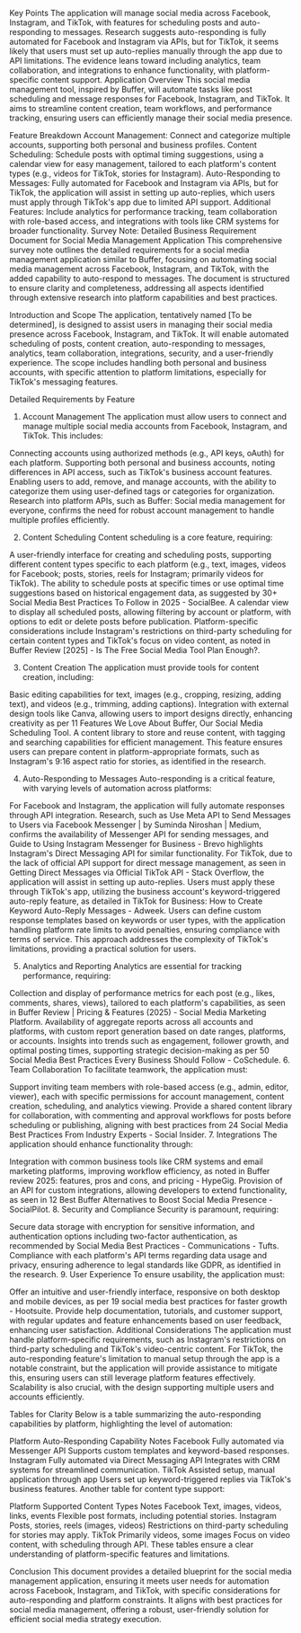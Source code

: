 Key Points
The application will manage social media across Facebook, Instagram, and TikTok, with features for scheduling posts and auto-responding to messages.
Research suggests auto-responding is fully automated for Facebook and Instagram via APIs, but for TikTok, it seems likely that users must set up auto-replies manually through the app due to API limitations.
The evidence leans toward including analytics, team collaboration, and integrations to enhance functionality, with platform-specific content support.
Application Overview
This social media management tool, inspired by Buffer, will automate tasks like post scheduling and message responses for Facebook, Instagram, and TikTok. It aims to streamline content creation, team workflows, and performance tracking, ensuring users can efficiently manage their social media presence.

Feature Breakdown
Account Management: Connect and categorize multiple accounts, supporting both personal and business profiles.
Content Scheduling: Schedule posts with optimal timing suggestions, using a calendar view for easy management, tailored to each platform's content types (e.g., videos for TikTok, stories for Instagram).
Auto-Responding to Messages: Fully automated for Facebook and Instagram via APIs, but for TikTok, the application will assist in setting up auto-replies, which users must apply through TikTok's app due to limited API support.
Additional Features: Include analytics for performance tracking, team collaboration with role-based access, and integrations with tools like CRM systems for broader functionality.
Survey Note: Detailed Business Requirement Document for Social Media Management Application
This comprehensive survey note outlines the detailed requirements for a social media management application similar to Buffer, focusing on automating social media management across Facebook, Instagram, and TikTok, with the added capability to auto-respond to messages. The document is structured to ensure clarity and completeness, addressing all aspects identified through extensive research into platform capabilities and best practices.

Introduction and Scope
The application, tentatively named [To be determined], is designed to assist users in managing their social media presence across Facebook, Instagram, and TikTok. It will enable automated scheduling of posts, content creation, auto-responding to messages, analytics, team collaboration, integrations, security, and a user-friendly experience. The scope includes handling both personal and business accounts, with specific attention to platform limitations, especially for TikTok's messaging features.

Detailed Requirements by Feature
1. Account Management
The application must allow users to connect and manage multiple social media accounts from Facebook, Instagram, and TikTok. This includes:

Connecting accounts using authorized methods (e.g., API keys, oAuth) for each platform.
Supporting both personal and business accounts, noting differences in API access, such as TikTok's business account features.
Enabling users to add, remove, and manage accounts, with the ability to categorize them using user-defined tags or categories for organization.
Research into platform APIs, such as Buffer: Social media management for everyone, confirms the need for robust account management to handle multiple profiles efficiently.

2. Content Scheduling
Content scheduling is a core feature, requiring:

A user-friendly interface for creating and scheduling posts, supporting different content types specific to each platform (e.g., text, images, videos for Facebook; posts, stories, reels for Instagram; primarily videos for TikTok).
The ability to schedule posts at specific times or use optimal time suggestions based on historical engagement data, as suggested by 30+ Social Media Best Practices To Follow in 2025 - SocialBee.
A calendar view to display all scheduled posts, allowing filtering by account or platform, with options to edit or delete posts before publication.
Platform-specific considerations include Instagram's restrictions on third-party scheduling for certain content types and TikTok's focus on video content, as noted in Buffer Review [2025] - Is The Free Social Media Tool Plan Enough?.

3. Content Creation
The application must provide tools for content creation, including:

Basic editing capabilities for text, images (e.g., cropping, resizing, adding text), and videos (e.g., trimming, adding captions).
Integration with external design tools like Canva, allowing users to import designs directly, enhancing creativity as per 11 Features We Love About Buffer, Our Social Media Scheduling Tool.
A content library to store and reuse content, with tagging and searching capabilities for efficient management.
This feature ensures users can prepare content in platform-appropriate formats, such as Instagram's 9:16 aspect ratio for stories, as identified in the research.

4. Auto-Responding to Messages
Auto-responding is a critical feature, with varying levels of automation across platforms:

For Facebook and Instagram, the application will fully automate responses through API integration. Research, such as Use Meta API to Send Messages to Users via Facebook Messenger | by Suminda Niroshan | Medium, confirms the availability of Messenger API for sending messages, and Guide to Using Instagram Messenger for Business - Brevo highlights Instagram's Direct Messaging API for similar functionality.
For TikTok, due to the lack of official API support for direct message management, as seen in Getting Direct Messages via Official TikTok API - Stack Overflow, the application will assist in setting up auto-replies. Users must apply these through TikTok's app, utilizing the business account's keyword-triggered auto-reply feature, as detailed in TikTok for Business: How to Create Keyword Auto-Reply Messages - Adweek.
Users can define custom response templates based on keywords or user types, with the application handling platform rate limits to avoid penalties, ensuring compliance with terms of service.
This approach addresses the complexity of TikTok's limitations, providing a practical solution for users.

5. Analytics and Reporting
Analytics are essential for tracking performance, requiring:

Collection and display of performance metrics for each post (e.g., likes, comments, shares, views), tailored to each platform's capabilities, as seen in Buffer Review | Pricing & Features (2025) - Social Media Marketing Platform.
Availability of aggregate reports across all accounts and platforms, with custom report generation based on date ranges, platforms, or accounts.
Insights into trends such as engagement, follower growth, and optimal posting times, supporting strategic decision-making as per 50 Social Media Best Practices Every Business Should Follow - CoSchedule.
6. Team Collaboration
To facilitate teamwork, the application must:

Support inviting team members with role-based access (e.g., admin, editor, viewer), each with specific permissions for account management, content creation, scheduling, and analytics viewing.
Provide a shared content library for collaboration, with commenting and approval workflows for posts before scheduling or publishing, aligning with best practices from 24 Social Media Best Practices From Industry Experts - Social Insider.
7. Integrations
The application should enhance functionality through:

Integration with common business tools like CRM systems and email marketing platforms, improving workflow efficiency, as noted in Buffer review 2025: features, pros and cons, and pricing - HypeGig.
Provision of an API for custom integrations, allowing developers to extend functionality, as seen in 12 Best Buffer Alternatives to Boost Social Media Presence - SocialPilot.
8. Security and Compliance
Security is paramount, requiring:

Secure data storage with encryption for sensitive information, and authentication options including two-factor authentication, as recommended by Social Media Best Practices - Communications - Tufts.
Compliance with each platform's API terms regarding data usage and privacy, ensuring adherence to legal standards like GDPR, as identified in the research.
9. User Experience
To ensure usability, the application must:

Offer an intuitive and user-friendly interface, responsive on both desktop and mobile devices, as per 19 social media best practices for faster growth - Hootsuite.
Provide help documentation, tutorials, and customer support, with regular updates and feature enhancements based on user feedback, enhancing user satisfaction.
Additional Considerations
The application must handle platform-specific requirements, such as Instagram's restrictions on third-party scheduling and TikTok's video-centric content. For TikTok, the auto-responding feature's limitation to manual setup through the app is a notable constraint, but the application will provide assistance to mitigate this, ensuring users can still leverage platform features effectively. Scalability is also crucial, with the design supporting multiple users and accounts efficiently.

Tables for Clarity
Below is a table summarizing the auto-responding capabilities by platform, highlighting the level of automation:

Platform	Auto-Responding Capability	Notes
Facebook	Fully automated via Messenger API	Supports custom templates and keyword-based responses.
Instagram	Fully automated via Direct Messaging API	Integrates with CRM systems for streamlined communication.
TikTok	Assisted setup, manual application through app	Users set up keyword-triggered replies via TikTok's business features.
Another table for content type support:

Platform	Supported Content Types	Notes
Facebook	Text, images, videos, links, events	Flexible post formats, including potential stories.
Instagram	Posts, stories, reels (images, videos)	Restrictions on third-party scheduling for stories may apply.
TikTok	Primarily videos, some images	Focus on video content, with scheduling through API.
These tables ensure a clear understanding of platform-specific features and limitations.

Conclusion
This document provides a detailed blueprint for the social media management application, ensuring it meets user needs for automation across Facebook, Instagram, and TikTok, with specific considerations for auto-responding and platform constraints. It aligns with best practices for social media management, offering a robust, user-friendly solution for efficient social media strategy execution.